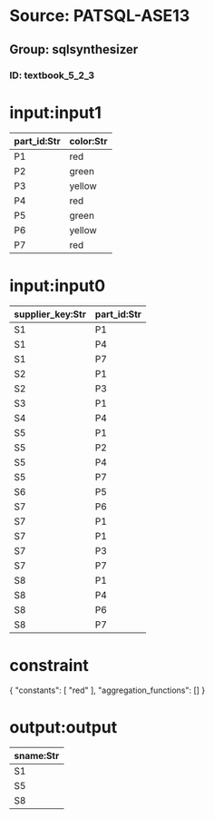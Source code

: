 # Source: PATSQL-ASE13
## Group: sqlsynthesizer
### ID: textbook_5_2_3

# input:input1

| part_id:Str | color:Str |
|---|---|
| P1 | red |
| P2 | green |
| P3 | yellow |
| P4 | red |
| P5 | green |
| P6 | yellow |
| P7 | red |

# input:input0

| supplier_key:Str | part_id:Str |
|---|---|
| S1 | P1 |
| S1 | P4 |
| S1 | P7 |
| S2 | P1 |
| S2 | P3 |
| S3 | P1 |
| S4 | P4 |
| S5 | P1 |
| S5 | P2 |
| S5 | P4 |
| S5 | P7 |
| S6 | P5 |
| S7 | P6 |
| S7 | P1 |
| S7 | P1 |
| S7 | P3 |
| S7 | P7 |
| S8 | P1 |
| S8 | P4 |
| S8 | P6 |
| S8 | P7 |

# constraint

{
  "constants": [
    "red"
  ],
  "aggregation_functions": []
}

# output:output

| sname:Str |
|---|
| S1 |
| S5 |
| S8 |

